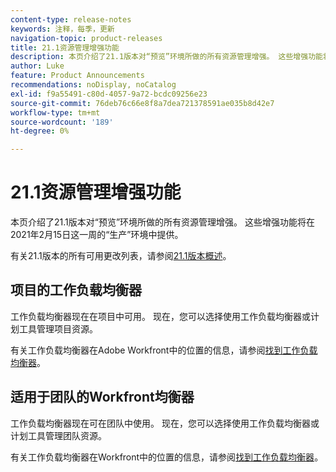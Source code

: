 ```yaml
---
content-type: release-notes
keywords: 注释，每季，更新
navigation-topic: product-releases
title: 21.1资源管理增强功能
description: 本页介绍了21.1版本对“预览”环境所做的所有资源管理增强。 这些增强功能将在2021年2月15日这一周的“生产”环境中提供。
author: Luke
feature: Product Announcements
recommendations: noDisplay, noCatalog
exl-id: f9a55491-c80d-4057-9a72-bcdc09256e23
source-git-commit: 76deb76c66e8f8a7dea721378591ae035b8d42e7
workflow-type: tm+mt
source-wordcount: '189'
ht-degree: 0%

---
```


# 21.1资源管理增强功能

本页介绍了21.1版本对“预览”环境所做的所有资源管理增强。 这些增强功能将在2021年2月15日这一周的“生产”环境中提供。

有关21.1版本的所有可用更改列表，请参阅[21.1版本概述](../../../product-announcements/product-releases/21.1-release-activity/21-1-release-overview.md)。

## 项目的工作负载均衡器

工作负载均衡器现在在项目中可用。 现在，您可以选择使用工作负载均衡器或计划工具管理项目资源。

有关工作负载均衡器在Adobe Workfront中的位置的信息，请参阅[找到工作负载均衡器](../../../resource-mgmt/workload-balancer/locate-workload-balancer.md)。

## 适用于团队的Workfront均衡器

工作负载均衡器现在可在团队中使用。 现在，您可以选择使用工作负载均衡器或计划工具管理团队资源。

有关工作负载均衡器在Workfront中的位置的信息，请参阅[找到工作负载均衡器](../../../resource-mgmt/workload-balancer/locate-workload-balancer.md)。

